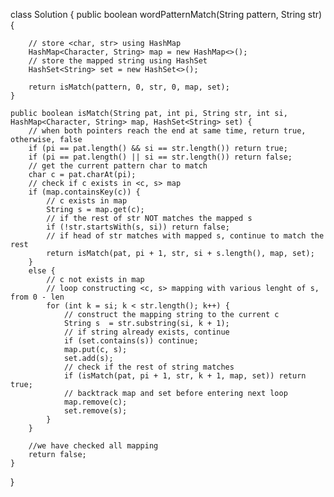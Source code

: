 class Solution {
    public boolean wordPatternMatch(String pattern, String str) {
        
        // store <char, str> using HashMap
        HashMap<Character, String> map = new HashMap<>();
        // store the mapped string using HashSet
        HashSet<String> set = new HashSet<>();
        
        return isMatch(pattern, 0, str, 0, map, set);
    }
    
    public boolean isMatch(String pat, int pi, String str, int si, HashMap<Character, String> map, HashSet<String> set) {
        // when both pointers reach the end at same time, return true, otherwise, false
        if (pi == pat.length() && si == str.length()) return true;
        if (pi == pat.length() || si == str.length()) return false;
        // get the current pattern char to match
        char c = pat.charAt(pi);
        // check if c exists in <c, s> map
        if (map.containsKey(c)) {
            // c exists in map
            String s = map.get(c);
            // if the rest of str NOT matches the mapped s
            if (!str.startsWith(s, si)) return false;
            // if head of str matches with mapped s, continue to match the rest
            return isMatch(pat, pi + 1, str, si + s.length(), map, set);
        }
        else {
            // c not exists in map
            // loop constructing <c, s> mapping with various lenght of s, from 0 - len
            for (int k = si; k < str.length(); k++) {
                // construct the mapping string to the current c
                String s  = str.substring(si, k + 1);
                // if string already exists, continue 
                if (set.contains(s)) continue;
                map.put(c, s);
                set.add(s);
                // check if the rest of string matches
                if (isMatch(pat, pi + 1, str, k + 1, map, set)) return true;
                // backtrack map and set before entering next loop
                map.remove(c);
                set.remove(s);
            }
        }
        
        //we have checked all mapping
        return false;
    }
    
}